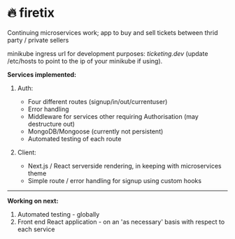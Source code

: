 # 🔥 firetix

Continuing microservices work; app to buy and sell tickets between thrid party / private sellers

minikube ingress url for development purposes: _ticketing.dev_ (update /etc/hosts to point to the ip of your minikube if using).

**Services implemented:**

1. Auth:

   - Four different routes (signup/in/out/currentuser)
   - Error handling
   - Middleware for services other requiring Authorisation (may destructure out)
   - MongoDB/Mongoose (currently not persistent)
   - Automated testing of each route

2. Client:

   - Next.js / React serverside rendering, in keeping with microservices theme
   - Simple route / error handling for signup using custom hooks

---

**Working on next:**

1. Automated testing - globally
2. Front end React application - on an 'as necessary' basis with respect to each service
